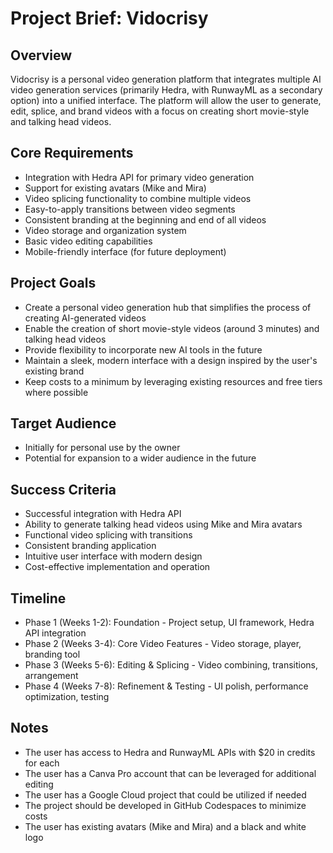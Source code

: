 # Project Brief: Vidocrisy

## Overview
Vidocrisy is a personal video generation platform that integrates multiple AI video generation services (primarily Hedra, with RunwayML as a secondary option) into a unified interface. The platform will allow the user to generate, edit, splice, and brand videos with a focus on creating short movie-style and talking head videos.

## Core Requirements
- Integration with Hedra API for primary video generation
- Support for existing avatars (Mike and Mira)
- Video splicing functionality to combine multiple videos
- Easy-to-apply transitions between video segments
- Consistent branding at the beginning and end of all videos
- Video storage and organization system
- Basic video editing capabilities
- Mobile-friendly interface (for future deployment)

## Project Goals
- Create a personal video generation hub that simplifies the process of creating AI-generated videos
- Enable the creation of short movie-style videos (around 3 minutes) and talking head videos
- Provide flexibility to incorporate new AI tools in the future
- Maintain a sleek, modern interface with a design inspired by the user's existing brand
- Keep costs to a minimum by leveraging existing resources and free tiers where possible

## Target Audience
- Initially for personal use by the owner
- Potential for expansion to a wider audience in the future

## Success Criteria
- Successful integration with Hedra API
- Ability to generate talking head videos using Mike and Mira avatars
- Functional video splicing with transitions
- Consistent branding application
- Intuitive user interface with modern design
- Cost-effective implementation and operation

## Timeline
- Phase 1 (Weeks 1-2): Foundation - Project setup, UI framework, Hedra API integration
- Phase 2 (Weeks 3-4): Core Video Features - Video storage, player, branding tool
- Phase 3 (Weeks 5-6): Editing & Splicing - Video combining, transitions, arrangement
- Phase 4 (Weeks 7-8): Refinement & Testing - UI polish, performance optimization, testing

## Notes
- The user has access to Hedra and RunwayML APIs with $20 in credits for each
- The user has a Canva Pro account that can be leveraged for additional editing
- The user has a Google Cloud project that could be utilized if needed
- The project should be developed in GitHub Codespaces to minimize costs
- The user has existing avatars (Mike and Mira) and a black and white logo
